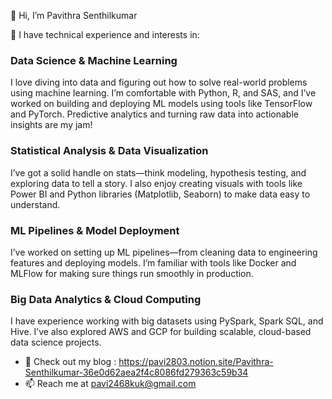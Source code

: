 👋 Hi, I’m Pavithra Senthilkumar
  
🌱 I have technical experience and interests in:

### Data Science & Machine Learning
I love diving into data and figuring out how to solve real-world problems using machine learning. I’m comfortable with Python, R, and SAS, and I’ve worked on building and deploying ML models using tools like TensorFlow and PyTorch. Predictive analytics and turning raw data into actionable insights are my jam!

### Statistical Analysis & Data Visualization
I’ve got a solid handle on stats—think modeling, hypothesis testing, and exploring data to tell a story. I also enjoy creating visuals with tools like Power BI and Python libraries (Matplotlib, Seaborn) to make data easy to understand.

### ML Pipelines & Model Deployment
I’ve worked on setting up ML pipelines—from cleaning data to engineering features and deploying models. I’m familiar with tools like Docker and MLFlow for making sure things run smoothly in production.

### Big Data Analytics & Cloud Computing
I have experience working with big datasets using PySpark, Spark SQL, and Hive. I’ve also explored AWS and GCP for building scalable, cloud-based data science projects.
  
- 📝 Check out my blog : https://pavi2803.notion.site/Pavithra-Senthilkumar-36e0d62aea2f4c8086fd279363c59b34
- 📫 Reach me at pavi2468kuk@gmail.com

<!---
pavi2803/pavi2803 is a ✨ special ✨ repository because its `README.md` (this file) appears on your GitHub profile.
You can click the Preview link to take a look at your changes.
--->

